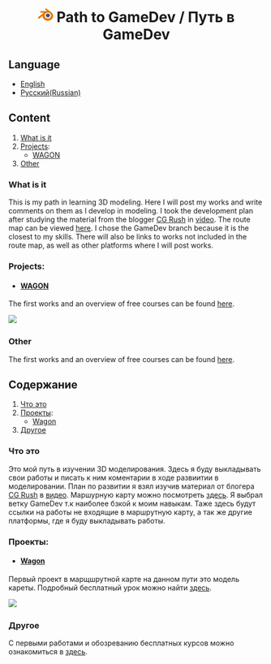 <h1 align="center">
  <img src="https://github.com/devicons/devicon/blob/master/icons/blender/blender-original.svg" width="30px"/> Path to GameDev / Путь в GameDev
</h1>

## Language
* [English](#Content)
* [Русский(Russian)](#Содержание)

## Content
1. [What is it](#What-is-it)
2. [Projects](#Projects):
   * [WAGON](#WAGON)
3. [Other](#Other)

### What is it
This is my path in learning 3D modeling. Here I will post my works and write comments on them as I develop in modeling.
I took the development plan after studying the material from the blogger [CG Rush](https://www.youtube.com/@cg_rush) in [video](https://www.youtube.com/watch?v=dlQfSwQKwqE&t=8s).
The route map can be viewed [here](https://miro.com/app/board/uXjVOR8hRhI=/). I chose the GameDev branch because it is the closest to my skills.
There will also be links to works not included in the route map, as well as other platforms where I will post works.

### Projects:
* #### [WAGON](https://github.com/scainet7/Modeling_GmaeDave/tree/main/WAGON)
The first works and an overview of free courses can be found [here](https://github.com/scainet7/Blender_project?tab=readme-ov-file).
<div id="badges">
    <img src="https://github.com/scainet7/Modeling_GmaeDave/blob/main/WAGON/Wagon.png" width="300"/>
</div>

### Other
The first works and an overview of free courses can be found [here](https://github.com/scainet7/Blender_project?tab=readme-ov-file).


## Содержание
1. [Что это](#Что-это)
2. [Проекты](#Проекты):
   * [Wagon](#Wagon)
3. [Другое](#Другое)

### Что это
Это мой путь в изучении 3D моделирования. Здесь я буду выкладывать свои работы и писать к ним коментарии в ходе развиитии в моделировании.
План по развитии я взял изучив материал от блогера [CG Rush](https://www.youtube.com/@cg_rush) в [видео](https://www.youtube.com/watch?v=dlQfSwQKwqE&t=8s).
Маршурную карту можно посмотреть [здесь](https://miro.com/app/board/uXjVOR8hRhI=/). Я выбрал ветку GameDev т.к наиболее бзкой к моим навыкам.
Таже здесь будут ссылки на работы не входящие в маршрутную карту, а так же другие платформы, где я буду выкладывать работы.

### Проекты:
* #### [Wagon](https://github.com/scainet7/Modeling_GmaeDave/tree/main/WAGON)
Первый проект в марщшрутной карте на данном пути это модель кареты. Подробный бесплатный урок можно найти [здесь](https://www.youtube.com/watch?v=VlvK6Dchd2o&list=PL4Fzlpumqxe2kPhvLlVBN0CXLa5ovk9qA). 
<div id="badges">
    <img src="https://github.com/scainet7/Modeling_GmaeDave/blob/main/WAGON/Wagon.png" width="300"/>
</div>

### Другое
С первыми работами и обозреванию бесплатных курсов можно ознакомиться в [здесь](https://github.com/scainet7/Blender_project?tab=readme-ov-file).
